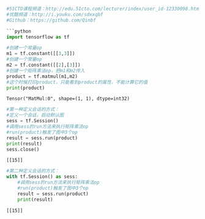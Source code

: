 ```python
#51CTO课程频道：http://edu.51cto.com/lecturer/index/user_id-12330098.html
#优酷频道：http://i.youku.com/sdxxqbf
#Github：https://github.com/Qinbf

```python
import tensorflow as tf
```


```python
#创建一个常量op
m1 = tf.constant([[3,3]])
#创建一个常量op
m2 = tf.constant([[2],[3]])
#创建一个矩阵乘法op，把m1和m2传入
product = tf.matmul(m1,m2)
#这个时候打印product，只能看到product的属性，不能计算它的值
print(product)
```

    Tensor("MatMul:0", shape=(1, 1), dtype=int32)
    


```python
#第一种定义会话的方式：
#定义一个会话，启动默认图
sess = tf.Session()
#调用sess的run方法来执行矩阵乘法op
#run(product)触发了图中3个op
result = sess.run(product)
print(result)
sess.close()
```

    [[15]]
    


```python
#第二种定义会话的方式：
with tf.Session() as sess:
    #调用sess的run方法来执行矩阵乘法op
    #run(product)触发了图中3个op
    result = sess.run(product)
    print(result)
```

    [[15]]
    


```python

```

